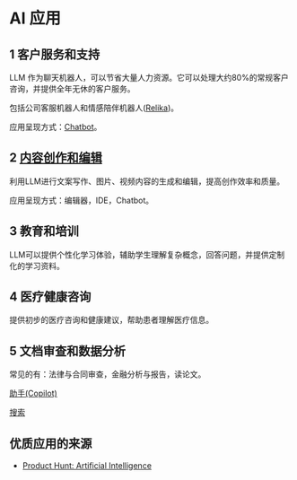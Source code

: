 # AI 应用
## 1 客户服务和支持
LLM 作为聊天机器人，可以节省大量人力资源。它可以处理大约80%的常规客户咨询，并提供全年无休的客户服务。

包括公司客服机器人和情感陪伴机器人([Relika](./chatbot/relika.md))。

应用呈现方式：[Chatbot](./chatbot/readme.md)。

## 2 [内容创作和编辑](./content-generation/readme.md)
利用LLM进行文案写作、图片、视频内容的生成和编辑，提高创作效率和质量。

应用呈现方式：编辑器，IDE，Chatbot。


## 3 教育和培训
LLM可以提供个性化学习体验，辅助学生理解复杂概念，回答问题，并提供定制化的学习资料。

## 4 医疗健康咨询
提供初步的医疗咨询和健康建议，帮助患者理解医疗信息。

## 5 文档审查和数据分析
常见的有：法律与合同审查，金融分析与报告，读论文。


[助手(Copilot)](./copilot/readme.md)

[搜索](./search/readme.md)

## 优质应用的来源
* [Product Hunt: Artificial Intelligence](https://www.producthunt.com/topics/artificial-intelligence)